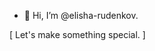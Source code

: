 - 👋 Hi, I’m @elisha-rudenkov.

[ Let's make something special. ]

<!---
elisha-rudenkov/elisha-rudenkov is a ✨ special ✨ repository because its `README.md` (this file) appears on your GitHub profile.
You can click the Preview link to take a look at your changes.
--->
